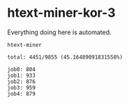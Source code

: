 # htext-miner-kor-3

Everything doing here is automated.

```
htext-miner

total: 4451/9855 (45.16489091831558%)

job0: 804
job1: 933
job2: 876
job3: 959
job4: 879
```